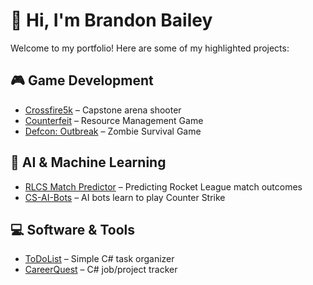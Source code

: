 # 👋 Hi, I'm Brandon Bailey  

Welcome to my portfolio! Here are some of my highlighted projects:  

## 🎮 Game Development
- [Crossfire5k](https://github.com/baileybt3/CrossFire5K) – Capstone arena shooter  
- [Counterfeit](https://github.com/baileybt3/counterfeit) – Resource Management Game 
- [Defcon: Outbreak](https://github.com/baileybt3/defcon-outbreak) – Zombie Survival Game


## 🤖 AI & Machine Learning
- [RLCS Match Predictor](https://github.com/baileybt3/rocket-league-ml-classification) – Predicting Rocket League match outcomes  
- [CS-AI-Bots](https://github.com/baileybt3/CS-AI-Bots) – AI bots learn to play Counter Strike


## 💻 Software & Tools
- [ToDoList](https://github.com/baileybt3/ToDoList) – Simple C# task organizer 
- [CareerQuest](https://github.com/baileybt3/CareerQuest) – C# job/project tracker

 


